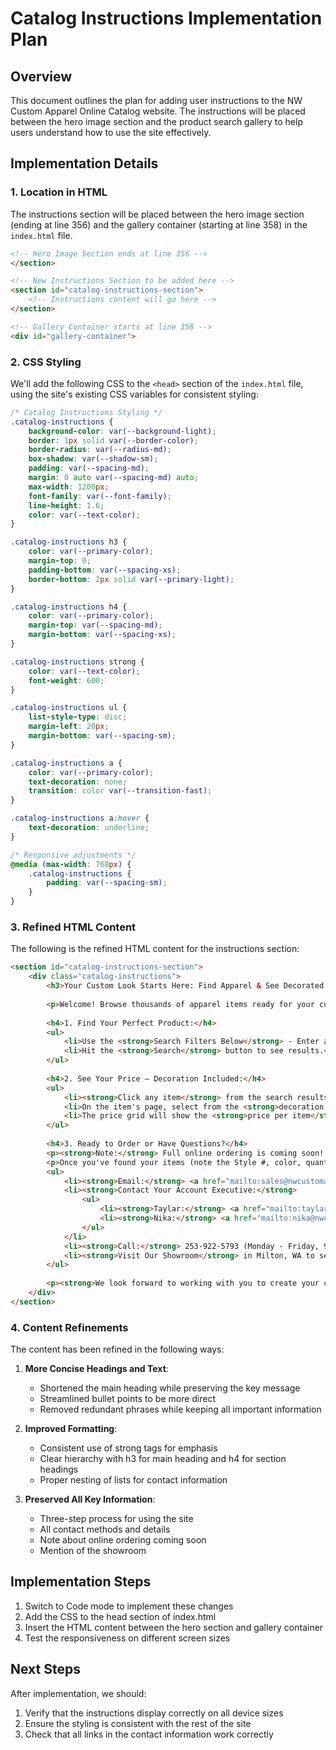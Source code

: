 # Catalog Instructions Implementation Plan

## Overview

This document outlines the plan for adding user instructions to the NW Custom Apparel Online Catalog website. The instructions will be placed between the hero image section and the product search gallery to help users understand how to use the site effectively.

## Implementation Details

### 1. Location in HTML

The instructions section will be placed between the hero image section (ending at line 356) and the gallery container (starting at line 358) in the `index.html` file.

```html
<!-- Hero Image Section ends at line 356 -->
</section>

<!-- New Instructions Section to be added here -->
<section id="catalog-instructions-section">
    <!-- Instructions content will go here -->
</section>

<!-- Gallery Container starts at line 358 -->
<div id="gallery-container">
```

### 2. CSS Styling

We'll add the following CSS to the `<head>` section of the `index.html` file, using the site's existing CSS variables for consistent styling:

```css
/* Catalog Instructions Styling */
.catalog-instructions {
    background-color: var(--background-light);
    border: 1px solid var(--border-color);
    border-radius: var(--radius-md);
    box-shadow: var(--shadow-sm);
    padding: var(--spacing-md);
    margin: 0 auto var(--spacing-md) auto;
    max-width: 1200px;
    font-family: var(--font-family);
    line-height: 1.6;
    color: var(--text-color);
}

.catalog-instructions h3 {
    color: var(--primary-color);
    margin-top: 0;
    padding-bottom: var(--spacing-xs);
    border-bottom: 2px solid var(--primary-light);
}

.catalog-instructions h4 {
    color: var(--primary-color);
    margin-top: var(--spacing-md);
    margin-bottom: var(--spacing-xs);
}

.catalog-instructions strong {
    color: var(--text-color);
    font-weight: 600;
}

.catalog-instructions ul {
    list-style-type: disc;
    margin-left: 20px;
    margin-bottom: var(--spacing-sm);
}

.catalog-instructions a {
    color: var(--primary-color);
    text-decoration: none;
    transition: color var(--transition-fast);
}

.catalog-instructions a:hover {
    text-decoration: underline;
}

/* Responsive adjustments */
@media (max-width: 768px) {
    .catalog-instructions {
        padding: var(--spacing-sm);
    }
}
```

### 3. Refined HTML Content

The following is the refined HTML content for the instructions section:

```html
<section id="catalog-instructions-section">
    <div class="catalog-instructions">
        <h3>Your Custom Look Starts Here: Find Apparel & See Decorated Pricing</h3>
        
        <p>Welcome! Browse thousands of apparel items ready for your custom logo or design. Finding your gear and seeing decoration pricing is easy:</p>
        
        <h4>1. Find Your Perfect Product:</h4>
        <ul>
            <li>Use the <strong>Search Filters Below</strong> - Enter a specific <strong>STYLE#</strong> or use the <strong>CATEGORY</strong>, <strong>SUBCATEGORY</strong>, and <strong>BRAND</strong> dropdowns to explore options.</li>
            <li>Hit the <strong>Search</strong> button to see results.</li>
        </ul>
        
        <h4>2. See Your Price – Decoration Included:</h4>
        <ul>
            <li><strong>Click any item</strong> from the search results.</li>
            <li>On the item's page, select from the <strong>decoration tabs</strong> (Embroidery, Screen Print, DTG, DTF).</li>
            <li>The price grid will show the <strong>price per item</strong>, including standard decoration, based on quantity.</li>
        </ul>
        
        <h4>3. Ready to Order or Have Questions?</h4>
        <p><strong>Note:</strong> Full online ordering is coming soon! Until then, we're here to help you place your order personally.</p>
        <p>Once you've found your items (note the Style #, color, quantity, and decoration method), contact us:</p>
        <ul>
            <li><strong>Email:</strong> <a href="mailto:sales@nwcustomapparel.com">sales@nwcustomapparel.com</a></li>
            <li><strong>Contact Your Account Executive:</strong>
                <ul>
                    <li><strong>Taylar:</strong> <a href="mailto:taylar@nwcustomapparel.com">taylar@nwcustomapparel.com</a></li>
                    <li><strong>Nika:</strong> <a href="mailto:nika@nwcustomapparel.com">nika@nwcustomapparel.com</a></li>
                </ul>
            </li>
            <li><strong>Call:</strong> 253-922-5793 (Monday - Friday, 9:00 AM - 5:00 PM Pacific)</li>
            <li><strong>Visit Our Showroom</strong> in Milton, WA to see and feel the quality firsthand.</li>
        </ul>
        
        <p><strong>We look forward to working with you to create your custom apparel!</strong></p>
    </div>
</section>
```

### 4. Content Refinements

The content has been refined in the following ways:

1. **More Concise Headings and Text**:
   - Shortened the main heading while preserving the key message
   - Streamlined bullet points to be more direct
   - Removed redundant phrases while keeping all important information

2. **Improved Formatting**:
   - Consistent use of strong tags for emphasis
   - Clear hierarchy with h3 for main heading and h4 for section headings
   - Proper nesting of lists for contact information

3. **Preserved All Key Information**:
   - Three-step process for using the site
   - All contact methods and details
   - Note about online ordering coming soon
   - Mention of the showroom

## Implementation Steps

1. Switch to Code mode to implement these changes
2. Add the CSS to the head section of index.html
3. Insert the HTML content between the hero section and gallery container
4. Test the responsiveness on different screen sizes

## Next Steps

After implementation, we should:

1. Verify that the instructions display correctly on all device sizes
2. Ensure the styling is consistent with the rest of the site
3. Check that all links in the contact information work correctly